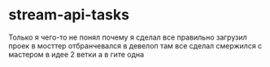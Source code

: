 # stream-api-tasks
Только я чего-то не понял почему я сделал все правильно
загрузил проек в мосттер отбранчевался в девелоп там все сделал смержился с мастером 
в идее 2 ветки а в гите одна
